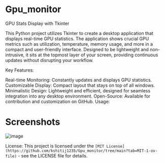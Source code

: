 # Gpu_monitor

GPU Stats Display with Tkinter

This Python project utilizes Tkinter to create a desktop application that displays real-time GPU statistics. The application shows crucial GPU metrics such as utilization, temperature, memory usage, and more in a compact and user-friendly interface. Designed to be lightweight and non-intrusive, it sits at the topmost layer of your screen, providing continuous updates without disrupting your workflow.

Key Features:

Real-time Monitoring: Constantly updates and displays GPU statistics.
Customizable Display: Compact layout that stays on top of all windows.
Minimalistic Design: Lightweight and efficient, designed for seamless integration into any desktop environment.
Open-Source: Available for contribution and customization on GitHub.
Usage:

# Screenshots
![image](https://github.com/kshitij1235/Gpu_monitor/assets/65331304/058bd92c-d659-4700-83ed-814294f5bdc8)


License:
This project is licensed under the `[MIT License](https://github.com/kshitij1235/Gpu_monitor/tree/main?tab=MIT-1-ov-file)` - see the LICENSE file for details.





